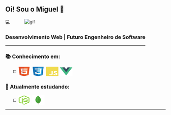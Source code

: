 ## Oi! Sou o Miguel 👋
<div style="display: inline-block;">
  <img align="right" width="380" alt="gif" src="https://user-images.githubusercontent.com/80494880/131232836-aa06d8cf-1fdd-4486-84fd-a7cdc6837589.gif">
  💻 <h3>Desenvolvimento Web | Futuro Engenheiro de Software</h3>
  <hr>
    <h3>📚 Conhecimento em: </h3>
    &nbsp; &nbsp; &nbsp;
    ◻ <img align="center" alt="Miguel-HTML" height="30" width="40" src="https://raw.githubusercontent.com/devicons/devicon/master/icons/html5/html5-original.svg">
    <img align="center" alt="Miguel-CSS" height="30" width="40" src="https://raw.githubusercontent.com/devicons/devicon/master/icons/css3/css3-original.svg">
    <img align="center" alt="Miguel-Js" height="30" width="40" src="https://raw.githubusercontent.com/devicons/devicon/master/icons/javascript/javascript-plain.svg">
    <img align="center" alt="Miguel-vueJS" height="30" width="40" src="https://raw.githubusercontent.com/devicons/devicon/master/icons/vuejs/vuejs-original.svg">
  <br>
    <h3>🌱 Atualmente estudando:</h3>
    &nbsp; &nbsp; &nbsp;
    ◻ <img align="center" alt="Miguel-nodeJS" height="30" width="40" src="https://raw.githubusercontent.com/devicons/devicon/master/icons/nodejs/nodejs-original.svg">
    <img align="center" alt="Miguel-mongoDB" height="30" width="40" src="https://raw.githubusercontent.com/devicons/devicon/master/icons/mongodb/mongodb-original.svg">
</div>

<hr><br>
